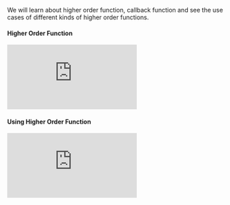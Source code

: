 We will learn about higher order function, callback function and see the use cases of different kinds of higher order functions.

#### Higher Order Function

<div class="youtube-embed">
  <iframe src="https://www.youtube-nocookie.com/embed/BNcVBd1jhWI?rel=0" frameborder="0" allow="accelerometer; autoplay; encrypted-media; gyroscope; picture-in-picture" allowfullscreen></iframe>
</div>

#### Using Higher Order Function

<div class="youtube-embed">
  <iframe src="https://www.youtube-nocookie.com/embed/XRjf3LNBLYA?rel=0" frameborder="0" allow="accelerometer; autoplay; encrypted-media; gyroscope; picture-in-picture" allowfullscreen></iframe>
</div>
